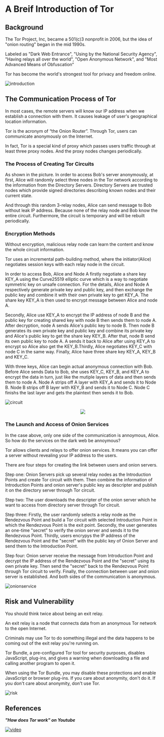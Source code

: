 # A Breif Introduction of Tor
## Background
The Tor Project, Inc, became a 501(c)3 nonprofit in 2006, but the idea of "onion routing" began in the mid 1990s.

Labeled as "Dark Web Entrance", "Using by the National Security Agency", "Having relays all over the world", "Open Anonymous Network", and "Most Advanced Means of Obfuscation“

Tor has become the world's strongest tool for privacy and freedom online.

![introduction][introduction-image]
## The Communication Process of Tor
In most cases, the remote servers will know our IP address when we establish a connection with them. It causes leakage of user's geographical location information.

Tor is the acronym of “the Onion Router”. Through Tor, users can communicate anonymously on the Internet.

In fact, Tor is a special kind of proxy which passes users traffic through at least three proxy nodes. And the proxy nodes changes periodically.
### The Process of Creating Tor Circuits
As shown in the picture. In order to access Bob's server anonymously, at first, Alice will randomly select three nodes in the Tor network according to the information from the Directory Servers. Directory Servers are trusted nodes which provide signed directories describing known nodes and their current state.

And through this random 3-relay nodes, Alice can send message to Bob without leak IP address. Because none of the relay node and Bob know the entire circuit. Furthermore, the circuit is temporary and will be rebuilt periodically.

### Encryption Methods
Without encryption, malicious relay node can learn the content and know the whole circuit information. 

Tor uses an incremental path-building method, where the initiator(Alice) negotiates session keys with each relay node in the circuit. 

In order to access Bob, Alice and Node A firstly negotiate a share key KEY_A using the Curve25519 elliptic curve which is a way to negotiate symmetric key on unsafe connection. For the details, Alice and Node A respectively generate private key and public key, and then exchange the public key and combine it with their own private key to get KEY_A. The share key KEY_A is then used to encrypt message between Alice and node A.

Secondly, Alice use KEY_A to encrypt the IP address of node B and the public key for creating shared key with node B then sends them to node A. After decryption, node A sends Alice's public key to node B. Then node B generates its own private key and public key and combine its private key and Alice's public key to get the share key KEY_B. After that, node B send its own public key to node A. A sends it back to Alice after using KEY_A to encrypt so Alice also get the KEY_B.Thirdly, Alice negotiates KEY_C with node C in the same way. Finally, Alice have three share key KEY_A, KEY_B and KEY_C.

With three keys, Alice can begin actual anonymous connection with Bob. Before Alice sends Data to Bob, she uses KEY_C, KEY_B, and KEY_A to encrypt the data in turn, just like the mutiple layers of data and then sends them to node A. Node A strips off A layer with KEY_A and sends it to Node B. Node B strips off B layer with KEY_B and sends it to Node C. Node C finishs the last layer and gets the plaintext then sends it to Bob.

![circuit][circuit-image]

<div align="center">
	<img src="./data.png">
</div>

### The Launch and Access of Onion Services
In the case above, only one side of the communication is annoymous, Alice. So how do the services on the dark web be annoymous?

Tor allows clients and relays to offer onion services. It means you can offer a server without revealing your IP address to the users.

There are four steps for creating the link between users and onion servers.

Step one: Onion Servers pick up several relay nodes as the Introduction Points and create Tor circuit with them. Then combine the information of Introduction Points and onion server's public key as descripter and publish it on the directory server through Tor circuit.

Step two: The user downloads the descripter of the onion server which he want to access from directory server through Tor circuit.

Step three: Firstly, the user randomly selects a relay node as the Rendezvous Point and build a Tor circuit with selected Introduction Point in which the Rendezvous Point is the exit point. Secondly, the user generates an one-time "secret" to verify the onion server and sends it to the Rendezvous Point. Thirdly, users encrypys the IP address of the Rendezvous Point and the "secret" with the public key of Onion Server and send them to the Introduction Point.

Step four: Onion server receive the message from Introduction Point and decrypt the IP address of the Rendezvous Point and the "secret" using its own private key. Then send the "secret" back to the Rendezvous Point through Tor circuit to verify. Finally, the connection between user and onion server is established. And both sides of the communication is anonymous.

![onionservice][onionservice-image]
## Risk and Vulnerability
You should think twice about being an exit relay.

An exit relay is a node that connects data from an anonymous Tor network to the open Internet.

Criminals may use Tor to do something illegal and the data happens to be coming out of the exit relay you're running on.

Tor Bundle, a pre-configured Tor tool for security purposes, disables JavaScript, plug-ins, and gives a warning when downloading a file and calling another program to open it.

When using the Tor Bundle, you may disable these protections and enable JavaScript or browser plug-ins.
If you care about anonymity, don't do it. If you don't care about anonymity, don't use Tor.

![risk][introduction-image]
## References
***"How does Tor work" on Youtube***

[![video](https://i.ytimg.com/an_webp/LAcGiLL4OZU/mqdefault_6s.webp?du=3000&sqp=CLzjx4IG&rs=AOn4CLBNmXN6YD-w_GgzNPDwZPLQMq7FXw)](https://www.youtube.com/watch?v=LAcGiLL4OZU)

[^1]: Documentation of Tor, [Link](https://2019.www.torproject.org/docs/documentation.html.en).
[^2]: Download Tor Browser, [Link](https://www.torproject.org/).

[introduction-image]: ./introduction.png
[circuit-image]: ./circuit.png
[onionservice-image]: ./onionservice.png